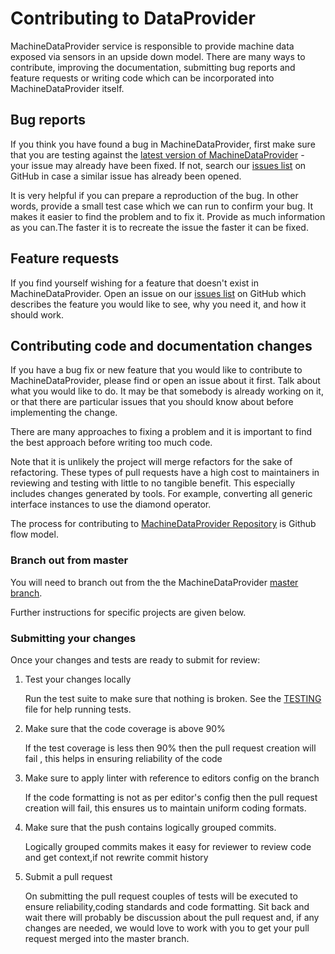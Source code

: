 Contributing to DataProvider
=============================

MachineDataProvider service is responsible to provide machine data exposed via sensors in an upside down model. There are many ways to contribute, improving the documentation, submitting bug reports and feature requests or writing code which can be incorporated into MachineDataProvider itself.

Bug reports
-----------

If you think you have found a bug in MachineDataProvider, first make sure that you are testing against the [latest version of MachineDataProvider]() - your issue may already have been fixed. If not, search our [issues list](https://github.com/s-m-sufyian/machine-data-provider/issues) on GitHub in case a similar issue has already been opened.

It is very helpful if you can prepare a reproduction of the bug. In other words, provide a small test case which we can run to confirm your bug. It makes it easier to find the problem and to fix it. 
Provide as much information as you can.The faster it is to recreate the issue the faster it can be fixed.

Feature requests
----------------

If you find yourself wishing for a feature that doesn't exist in MachineDataProvider.
Open an issue on our [issues list](https://github.com/s-m-sufyian/machine-data-provider/issues) on GitHub which describes the feature you would like to see, why you need it, and how it should work.

Contributing code and documentation changes
-------------------------------------------

If you have a bug fix or new feature that you would like to contribute to MachineDataProvider, please find or open an issue about it first. Talk about what you would like to do. It may be that somebody is already working on it, or that there are particular issues that you should know about before implementing the change.

There are many approaches to fixing a problem and it is important to find the best approach before writing too much code.

Note that it is unlikely the project will merge refactors for the sake of refactoring. These
types of pull requests have a high cost to maintainers in reviewing and testing with little
to no tangible benefit. This especially includes changes generated by tools. For example,
converting all generic interface instances to use the diamond operator.

The process for contributing to [MachineDataProvider Repository](https://github.com/s-m-sufyian/machine-data-provider) is Github flow model.

### Branch out from master

You will need to branch out from the the MachineDataProvider [master branch](https://github.com/s-m-sufyian/machine-data-provider#master). 

Further instructions for specific projects are given below.

### Submitting your changes

Once your changes and tests are ready to submit for review:

1. Test your changes locally

    Run the test suite to make sure that nothing is broken. See the
[TESTING](TESTING.asciidoc) file for help running tests.

2. Make sure that the code coverage is above 90% 
   
   If the test coverage is less then 90% then the pull request creation will fail , this helps in ensuring reliability of the code

3. Make sure to apply linter with reference to editors config on the branch 
   
   If the code formatting is not as per editor's config then the pull request creation will fail, this ensures us to maintain uniform
   coding formats.

4. Make sure that the push contains logically grouped commits.   
   
   Logically grouped commits makes it easy for reviewer to review code and get context,if not rewrite commit 
   history  
    
5. Submit a pull request

   On submitting the pull request couples of tests will be executed to ensure reliability,coding standards and code formatting. Sit back and wait 
   there will probably be discussion about the pull request and, if any changes are needed, we would love to work with you to get your pull request merged into the master branch.